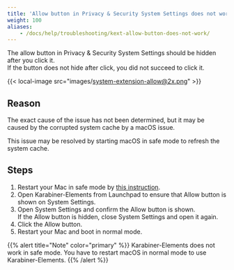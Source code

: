 ```yaml
---
title: 'Allow button in Privacy & Security System Settings does not work'
weight: 100
aliases:
    - /docs/help/troubleshooting/kext-allow-button-does-not-work/
---
```


The allow button in Privacy & Security System Settings should be hidden after you click it.<br/>
If the button does not hide after click, you did not succeed to click it.

{{< local-image src="images/system-extension-allow@2x.png" >}}

## Reason

The exact cause of the issue has not been determined, but it may be caused by the corrupted system cache by a macOS issue.

This issue may be resolved by starting macOS in safe mode to refresh the system cache.

## Steps

1.  Restart your Mac in safe mode by [this instruction](https://support.apple.com/guide/mac-help/start-up-your-mac-in-safe-mode-mh21245/mac).
2.  Open Karabiner-Elements from Launchpad to ensure that Allow button is shown on System Settings.
3.  Open System Settings and confirm the Allow button is shown.<br/>
    If the Allow button is hidden, close System Settings and open it again.
4.  Click the Allow button.
5.  Restart your Mac and boot in normal mode.

{{% alert title="Note" color="primary" %}}
Karabiner-Elements does not work in safe mode.
You have to restart macOS in normal mode to use Karabiner-Elements.
{{% /alert %}}
